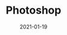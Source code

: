 ---
title: "Photoshop"
thumbnail: https://aryashetty08.github.io/assets/img/photoshop.png
date: 2021-01-19
---